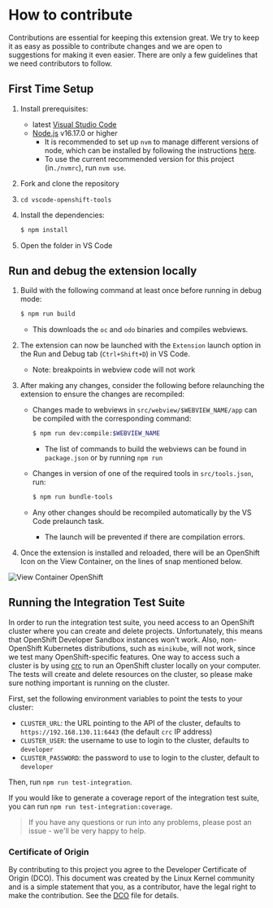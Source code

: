 # How to contribute

Contributions are essential for keeping this extension great.
We try to keep it as easy as possible to contribute changes and we are
open to suggestions for making it even easier.
There are only a few guidelines that we need contributors to follow.

## First Time Setup
1. Install prerequisites:
   * latest [Visual Studio Code](https://code.visualstudio.com/)
   * [Node.js](https://nodejs.org/) v16.17.0 or higher
     * It is recommended to set up `nvm` to manage different versions of node, which can be installed by following the instructions [here](https://github.com/nvm-sh/nvm#installing-and-updating).
     * To use the current recommended version for this project (in`./nvmrc`), run `nvm use`.

2. Fork and clone the repository
3. `cd vscode-openshift-tools`
4. Install the dependencies:

	```bash
	$ npm install
	```
5. Open the folder in VS Code

## Run and debug the extension locally

1. Build with the following command at least once before running in debug mode:

   ```bash
   $ npm run build
   ```

   * This downloads the `oc` and `odo` binaries and compiles webviews.
2. The extension can now be launched with the `Extension` launch option in the Run and Debug tab (`Ctrl+Shift+D`) in VS Code.
   * Note: breakpoints in webview code will not work
3. After making any changes, consider the following before relaunching the extension to ensure the changes are recompiled:
   * Changes made to webviews in `src/webview/$WEBVIEW_NAME/app` can be compiled with the corresponding command:

      ```bash
      $ npm run dev:compile:$WEBVIEW_NAME
      ```

     * The list of commands to build the webviews can be found in `package.json` or by running `npm run`
   * Changes in version of one of the required tools in `src/tools.json`, run:

      ```bash
      $ npm run bundle-tools
      ```

   * Any other changes should be recompiled automatically by the VS Code prelaunch task.
     * The launch will be prevented if there are compilation errors.
4. Once the extension is installed and reloaded, there will be an OpenShift Icon on the View Container, on the lines of snap mentioned below.

![View Container OpenShift](images/view-container-icon.png)

## Running the Integration Test Suite

In order to run the integration test suite, you need access to an OpenShift cluster
where you can create and delete projects.
Unfortunately, this means that OpenShift Developer Sandbox instances won't work.
Also, non-OpenShift Kubernetes distributions, such as `minikube`, will not work, since we test many OpenShift-specific features.
One way to access such a cluster is by using [crc](https://crc.dev/crc/) to run an OpenShift cluster locally on your computer.
The tests will create and delete resources on the cluster,
so please make sure nothing important is running on the cluster.

First, set the following environment variables to point the tests to your cluster:
- `CLUSTER_URL`: the URL pointing to the API of the cluster, defaults to `https://192.168.130.11:6443` (the default `crc` IP address)
- `CLUSTER_USER`: the username to use to login to the cluster, defaults to `developer`
- `CLUSTER_PASSWORD`: the password to use to login to the cluster, default to `developer`

Then, run `npm run test-integration`.

If you would like to generate a coverage report of the integration test suite,
you can run `npm run test-integration:coverage`.

> If you have any questions or run into any problems, please post an issue - we'll be very happy to help.

### Certificate of Origin

By contributing to this project you agree to the Developer Certificate of
Origin (DCO). This document was created by the Linux Kernel community and is a
simple statement that you, as a contributor, have the legal right to make the
contribution. See the [DCO](DCO) file for details.
